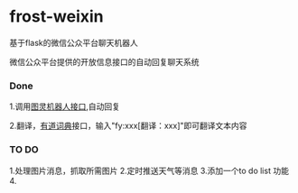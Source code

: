 # frost-weixin

基于flask的微信公众平台聊天机器人

微信公众平台提供的开放信息接口的自动回复聊天系统

### Done

1.调用[图灵机器人接口](http://www.tuling123.com/),自动回复

2.翻译，[有道词典](http://fanyi.youdao.com/openapi)接口，输入"fy:xxx[翻译：xxx]"即可翻译文本内容

### TO DO

1.处理图片消息，抓取所需图片
2.定时推送天气等消息
3.添加一个to do list 功能
4.
